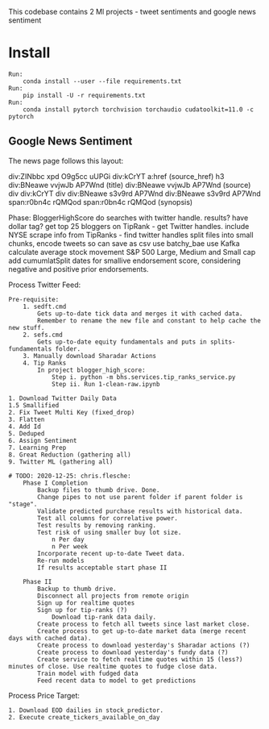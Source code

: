 This codebase contains 2 Ml projects - tweet sentiments and google news sentiment

# Install

    Run:
        conda install --user --file requirements.txt
    Run:
        pip install -U -r requirements.txt
    Run:
        conda install pytorch torchvision torchaudio cudatoolkit=11.0 -c pytorch

## Google News Sentiment

The news page follows this layout:

div:ZINbbc xpd O9g5cc uUPGi
	div:kCrYT
		a:href (source_href)
		h3
			div:BNeawe vvjwJb AP7Wnd (title)
		div:BNeawe vvjwJb AP7Wnd (source)
	div
	div:kCrYT
		div
			div:BNeawe s3v9rd AP7Wnd
				div:BNeawe s3v9rd AP7Wnd
					span:r0bn4c rQMQod
					span:r0bn4c rQMQod
					<text> (synopsis)
					

Phase: BloggerHighScore
    do searches with twitter handle. 
        results? have dollar tag?
    get top 25 bloggers on TipRank - get Twitter handles.
    include NYSE
    scrape info from TipRanks - find twitter handles
    split files into small chunks, encode tweets so can save as csv
    use batchy_bae
    use Kafka
    calculate average stock movement
        S&P 500
        Large, Medium and Small cap
    add cumumlatSplit dates for smallive endorsement score, considering negative and positive prior endorsements.
    
Process Twitter Feed:

    Pre-requisite:
        1. sedft.cmd
            Gets up-to-date tick data and merges it with cached data.
            Remember to rename the new file and constant to help cache the new stuff.
        2. sefs.cmd
            Gets up-to-date equity fundamentals and puts in splits-fundamentals folder.
        3. Manually download Sharadar Actions
        4. Tip Ranks
            In project blogger_high_score:
                Step i. python -m bhs.services.tip_ranks_service.py
                Step ii. Run 1-clean-raw.ipynb

    1. Download Twitter Daily Data
    1.5 Smallified
    2. Fix Tweet Multi Key (fixed_drop)
    3. Flatten
    4. Add Id
    5. Deduped
    6. Assign Sentiment
    7. Learning Prep
    8. Great Reduction (gathering all)
    9. Twitter ML (gathering all)
    
    # TODO: 2020-12-25: chris.flesche:
        Phase I Completion
            Backup files to thumb drive. Done. 
            Change pipes to not use parent folder if parent folder is "stage".
            Validate predicted purchase results with historical data. 
            Test all columns for correlative power.
            Test results by removing ranking.
            Test risk of using smaller buy lot size.
                n Per day
                n Per week
            Incorporate recent up-to-date Tweet data.
            Re-run models
            If results acceptable start phase II
        
        Phase II
            Backup to thumb drive.
            Disconnect all projects from remote origin
            Sign up for realtime quotes
            Sign up for tip-ranks (?)
                Download tip-rank data daily.
            Create process to fetch all tweets since last market close.
            Create process to get up-to-date market data (merge recent days with cached data).
            Create process to download yesterday's Sharadar actions (?)
            Create process to download yesterday's fundy data (?)
            Create service to fetch realtime quotes within 15 (less?) minutes of close. Use realtime quotes to fudge close data.
            Train model with fudged data
            Feed recent data to model to get predictions
    
    
Process Price Target:

    1. Download EOD dailies in stock_predictor.
    2. Execute create_tickers_available_on_day
